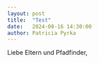 ```yaml
---
layout: post
title:  "Test"
date:   2024-08-16 14:30:00
author: Patricia Pyrka
---
```


Liebe Eltern und Pfadfinder, 
